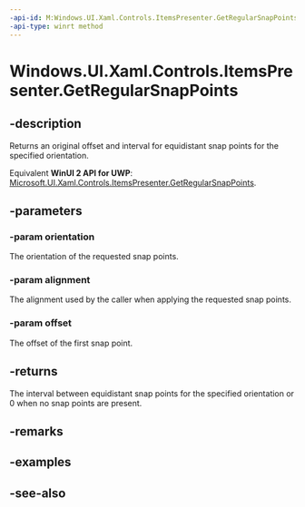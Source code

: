 ```yaml
---
-api-id: M:Windows.UI.Xaml.Controls.ItemsPresenter.GetRegularSnapPoints(Windows.UI.Xaml.Controls.Orientation,Windows.UI.Xaml.Controls.Primitives.SnapPointsAlignment,System.Single@)
-api-type: winrt method
---
```


<!-- Method syntax
public float GetRegularSnapPoints(Windows.UI.Xaml.Controls.Orientation orientation, Windows.UI.Xaml.Controls.Primitives.SnapPointsAlignment alignment, System.Single offset)
-->

# Windows.UI.Xaml.Controls.ItemsPresenter.GetRegularSnapPoints

## -description
Returns an original offset and interval for equidistant snap points for the specified orientation.

Equivalent **WinUI 2 API for UWP**: [Microsoft.UI.Xaml.Controls.ItemsPresenter.GetRegularSnapPoints](/windows/winui/api/microsoft.ui.xaml.controls.itemspresenter.getregularsnappoints).

## -parameters
### -param orientation
The orientation of the requested snap points.

### -param alignment
The alignment used by the caller when applying the requested snap points.

### -param offset
The offset of the first snap point.

## -returns
The interval between equidistant snap points for the specified orientation or 0 when no snap points are present.

## -remarks

## -examples

## -see-also
